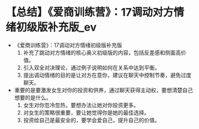 # 【总结】《爱商训练营》：17调动对方情绪初级版补充版_ev

-   《爱商训练营》：17调动对方情绪初级版补充版
    1.  补充了跳动对方情绪的核心奥义初级版的内容，包括反差感和侧面高价值。
    2.  引入双全对决理论，通过例子说明如何在关系中达到平衡。
    3.  提出调动情绪的目的是让对方在意你，建议在聊天中控制节奏，避免过度聊天。
-   重要的是要激发女生对你的投资和供养，通过聊天获得主动权，要想清楚自己想要的是什么。
    1.  女生对你忽冷忽热，要想办法让她对你投资更多。
    2.  对女生的策略很重要，要让她觉得你是她的最佳选择。
    3.  投资给自己是最安全的，要学会爱自己，提升自己的价值。